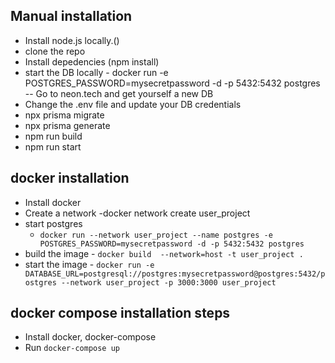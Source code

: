 ## Manual installation
 - Install node.js locally.()
 - clone the repo
 - Install depedencies (npm install)
 - start the DB locally
        - docker run -e POSTGRES_PASSWORD=mysecretpassword -d -p 5432:5432 postgres
        -- Go to neon.tech and get yourself a new DB
 -  Change the .env file and update your DB credentials
 - npx prisma migrate
 - npx prisma generate
 - npm run build
 - npm run start

 ## docker installation

 - Install docker
 - Create a network -docker network create user_project
 - start postgres
   - `docker run --network user_project --name postgres -e POSTGRES_PASSWORD=mysecretpassword -d -p 5432:5432 postgres`
 - build the image - `docker build  --network=host -t user_project .`
 - start the image - `docker run -e DATABASE_URL=postgresql://postgres:mysecretpassword@postgres:5432/postgres --network user_project -p 3000:3000 user_project`



 ## docker compose installation steps

  - Install docker, docker-compose
  - Run `docker-compose up`